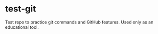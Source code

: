 # test-git
Test repo to practice git commands and GitHub features.
Used only as an educational tool.
